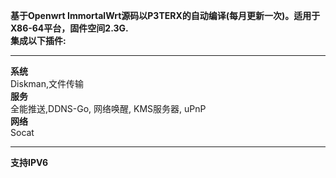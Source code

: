 **基于Openwrt ImmortalWrt源码以P3TERX的自动编译(每月更新一次)。适用于X86-64平台，固件空间2.3G.**\
**集成以下插件:**
*************************************************
**系统**\
Diskman,文件传输\
**服务**\
全能推送,DDNS-Go, 网络唤醒, KMS服务器, uPnP\
**网络**\
Socat

*************************************************
**支持IPV6**

